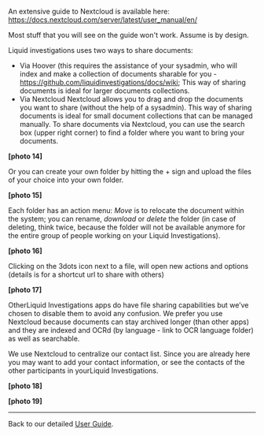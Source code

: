 An extensive guide to Nextcloud is available here: https://docs.nextcloud.com/server/latest/user_manual/en/

Most stuff that you will see on the guide won't work. Assume is by design.

Liquid investigations uses two ways to share documents:
* Via Hoover (this requires the assistance of your sysadmin, who will index and make a collection of documents sharable for you - https://github.com/liquidinvestigations/docs/wiki; This way of sharing documents is ideal for larger documents collections.
* Via Nextcloud 
Nextcloud allows you to drag and drop the documents you want to share (without the help of a sysadmin). This way of sharing documents is ideal for small document collections that can be managed manually.
To share documents via Nextcloud, you can use the search box (upper right corner) to find a folder where you want to bring your documents.

**[photo 14]**

Or you can create your own folder by hitting the + sign and upload the files of your choice into your own folder.

**[photo 15]**

Each folder has an action menu:
_Move_ is to relocate the document within the system; you can rename, _download_ or _delete_ the folder (in case of deleting, think twice, because the folder will not be available anymore for the entire group of people working on your Liquid Investigations).

**[photo 16]**

Clicking on the 3dots icon next to a file, will open new actions and options (details is for a shortcut url to share with others)

**[photo 17]**

OtherLiquid Investigations apps do have file sharing capabilities but we’ve chosen to disable them to avoid any confusion. We prefer you use Nextcloud because documents can stay archived longer (than other apps) and they are indexed and OCRd (by language - link to OCR language folder) as well as searchable.

We use Nextcloud to centralize our contact list. Since you are already here you may want to add your contact information, or see the contacts of the other participants in yourLiquid Investigations.

**[photo 18]**

**[photo 19]**


***

Back to our detailed [User Guide](https://github.com/liquidinvestigations/docs/wiki/User-Guide).